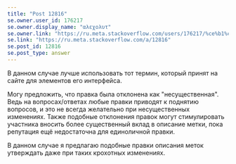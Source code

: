 ```yaml
---
title: "Post 12816"
se.owner.user_id: 176217
se.owner.display_name: "αλεχολυτ"
se.owner.link: "https://ru.meta.stackoverflow.com/users/176217/%ce%b1%ce%bb%ce%b5%cf%87%ce%bf%ce%bb%cf%85%cf%84"
se.link: "https://ru.meta.stackoverflow.com/a/12816"
se.post_id: 12816
se.post_type: answer
---
```

<p>В данном случае лучше использовать тот термин, который принят на сайте для элементов его интерфейса.</p>
<p>Могу предложить, что правка была отклонена как &quot;несущественная&quot;. Ведь на вопросах/ответах любые правки приводят к поднятию вопросов, и это не всегда желательно при несущественных изменениях. Также подобные отклонения правок могут стимулировать участника вносить более существенный вклад в описание метки, пока репутация ещё недостаточна для единоличной правки.</p>
<p>В данном случае я предлагаю подобные правки описания меток утверждать даже при таких крохотных изменениях.</p>
